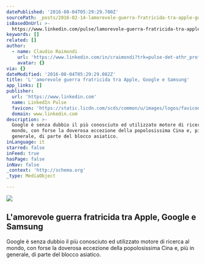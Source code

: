 ```yaml
---
datePublished: '2016-08-04T05:29:29.780Z'
sourcePath: _posts/2016-02-14-lamorevole-guerra-fratricida-tra-apple-google-e-samsung.md
isBasedOnUrl: >-
  https://www.linkedin.com/pulse/lamorevole-guerra-fratricida-tra-apple-google-e-samsung-raimondi?trk=mp-author-card
keywords: []
related: []
author:
  - name: Claudio Raimondi
    url: 'https://www.linkedin.com/in/craimondi?trk=pulse-det-athr_prof-art_hdr'
    avatar: {}
via: {}
dateModified: '2016-08-04T05:29:29.082Z'
title: 'L''amorevole guerra fratricida tra Apple, Google e Samsung'
app_links: []
publisher:
  url: 'https://www.linkedin.com'
  name: LinkedIn Pulse
  favicon: 'https://static.licdn.com/scds/common/u/images/logos/favicons/v1/favicon.ico'
  domain: www.linkedin.com
description: >-
  Google è senza dubbio il più conosciuto ed utilizzato motore di ricerca al
  mondo, con forse la doverosa eccezione della popolosissima Cina e, più in
  generale, di parte del blocco asiatico.
inLanguage: it
starred: false
inFeed: true
hasPage: false
inNav: false
_context: 'http://schema.org'
_type: MediaObject

---
```

<article style=""><img src="https://s3-us-west-2.amazonaws.com/the-grid-img/p/cc4e74f95a3f023b2b794149dcdd1c95236e7c56.jpg" /><h1>L'amorevole guerra fratricida tra Apple, Google e Samsung</h1><p>Google è senza dubbio il più conosciuto ed utilizzato motore di ricerca al mondo, con forse la doverosa eccezione della popolosissima Cina e, più in generale, di parte del blocco asiatico.</p></article>
